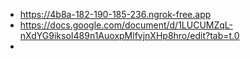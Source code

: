 - https://4b8a-182-190-185-236.ngrok-free.app
- https://docs.google.com/document/d/1LUCUMZqL-nXdYG9iksoI489n1AuoxpMlfvjnXHp8hro/edit?tab=t.0
-